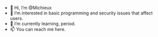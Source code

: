 - 👋 Hi, I’m @Michieux
- 👀 I’m interested in basic programming and security issues that affect users.
- 🌱 I’m currently learning, period.
- 📫 You can reach me here.

<!---
Michieux/Michieux is a ✨ special ✨ repository because its `README.md` (this file) appears on your GitHub profile.
You can click the Preview link to take a look at your changes.
--->
